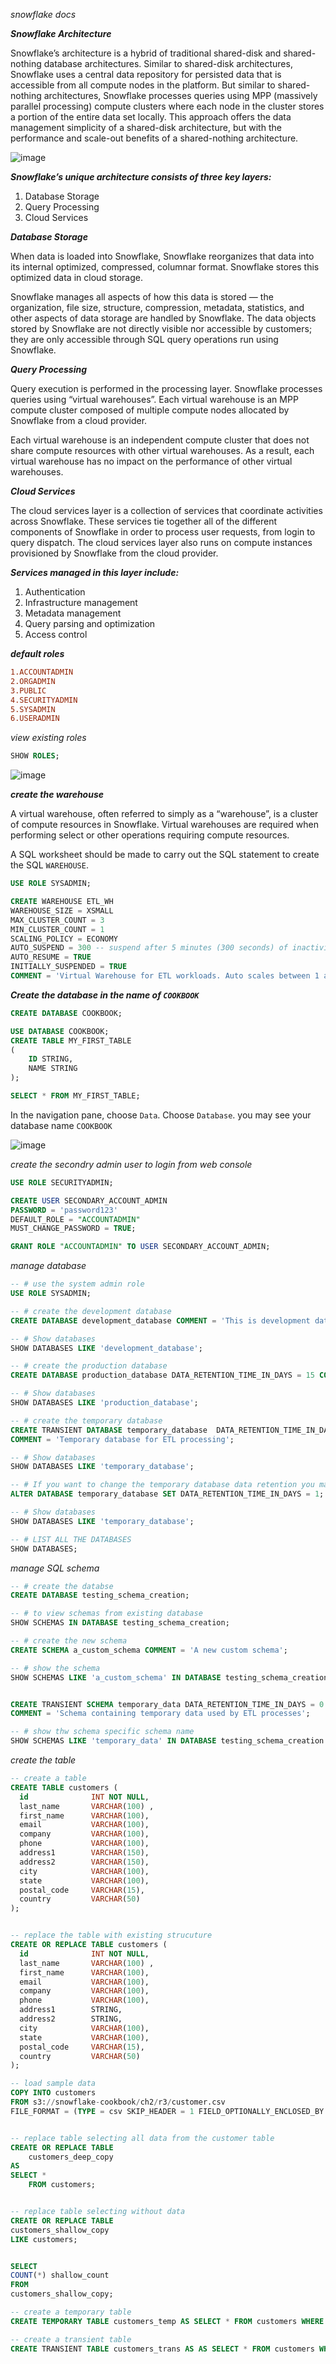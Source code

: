 _snowflake docs_

**_Snowflake Architecture_**

Snowflake’s architecture is a hybrid of traditional shared-disk and shared-nothing database architectures. Similar to shared-disk architectures, Snowflake uses a central data repository for persisted data that is accessible from all compute nodes in the platform. But similar to shared-nothing architectures, Snowflake processes queries using MPP (massively parallel processing) compute clusters where each node in the cluster stores a portion of the entire data set locally. This approach offers the data management simplicity of a shared-disk architecture, but with the performance and scale-out benefits of a shared-nothing architecture.

![image](https://github.com/januo-org/proof-of-concepts/assets/57703276/2d147070-db49-4793-85f7-6c97e2c5073b)


**_Snowflake’s unique architecture consists of three key layers:_**

1. Database Storage
2. Query Processing
3. Cloud Services

**_Database Storage_**

When data is loaded into Snowflake, Snowflake reorganizes that data into its internal optimized, compressed, columnar format. Snowflake stores this optimized data in cloud storage.

Snowflake manages all aspects of how this data is stored — the organization, file size, structure, compression, metadata, statistics, and other aspects of data storage are handled by Snowflake. The data objects stored by Snowflake are not directly visible nor accessible by customers; they are only accessible through SQL query operations run using Snowflake.

**_Query Processing_**

Query execution is performed in the processing layer. Snowflake processes queries using “virtual warehouses”. Each virtual warehouse is an MPP compute cluster composed of multiple compute nodes allocated by Snowflake from a cloud provider.

Each virtual warehouse is an independent compute cluster that does not share compute resources with other virtual warehouses. As a result, each virtual warehouse has no impact on the performance of other virtual warehouses.

**_Cloud Services_**

The cloud services layer is a collection of services that coordinate activities across Snowflake. These services tie together all of the different components of Snowflake in order to process user requests, from login to query dispatch. The cloud services layer also runs on compute instances provisioned by Snowflake from the cloud provider.

**_Services managed in this layer include:_**

1. Authentication
2. Infrastructure management
3. Metadata management
4. Query parsing and optimization
5. Access control


**_default roles_**

```conf
1.ACCOUNTADMIN
2.ORGADMIN
3.PUBLIC
4.SECURITYADMIN
5.SYSADMIN
6.USERADMIN
```

_view existing roles_

```sql
SHOW ROLES;
```
![image](https://github.com/januo-org/proof-of-concepts/assets/57703276/0bcb8b7e-0128-4a8b-b021-f873c46a0ff7)

**_create the warehouse_**

A virtual warehouse, often referred to simply as a “warehouse”, is a cluster of compute resources in Snowflake. Virtual warehouses are required when performing select or other operations requiring compute resources.


A SQL worksheet should be made to carry out the SQL statement to create the SQL `WAREHOUSE`.

```sql
USE ROLE SYSADMIN;

CREATE WAREHOUSE ETL_WH
WAREHOUSE_SIZE = XSMALL
MAX_CLUSTER_COUNT = 3
MIN_CLUSTER_COUNT = 1
SCALING_POLICY = ECONOMY
AUTO_SUSPEND = 300 -- suspend after 5 minutes (300 seconds) of inactivity
AUTO_RESUME = TRUE
INITIALLY_SUSPENDED = TRUE
COMMENT = 'Virtual Warehouse for ETL workloads. Auto scales between 1 and 3 clusters depending on the workload';
```

**_Create the database in the name of `COOKBOOK`_**

```sql
CREATE DATABASE COOKBOOK;

USE DATABASE COOKBOOK;
CREATE TABLE MY_FIRST_TABLE
(
    ID STRING,
    NAME STRING
);

SELECT * FROM MY_FIRST_TABLE;
```

In the navigation pane, choose `Data`. Choose `Database`. you may see your database name `COOKBOOK`

![image](https://github.com/januo-org/proof-of-concepts/assets/57703276/9c8bf151-c972-4152-888c-7fc506615c7f)


_create the secondry admin user to login from web console_

```sql
USE ROLE SECURITYADMIN;

CREATE USER SECONDARY_ACCOUNT_ADMIN 
PASSWORD = 'password123' 
DEFAULT_ROLE = "ACCOUNTADMIN" 
MUST_CHANGE_PASSWORD = TRUE;

GRANT ROLE "ACCOUNTADMIN" TO USER SECONDARY_ACCOUNT_ADMIN;
```


_manage database_

```sql
-- # use the system admin role
USE ROLE SYSADMIN;

-- # create the development database
CREATE DATABASE development_database COMMENT = 'This is development database';

-- # Show databases
SHOW DATABASES LIKE 'development_database';

-- # create the production database
CREATE DATABASE production_database DATA_RETENTION_TIME_IN_DAYS = 15 COMMENT = 'This is critical production database';

-- # Show databases
SHOW DATABASES LIKE 'production_database';

-- # create the temporary database
CREATE TRANSIENT DATABASE temporary_database  DATA_RETENTION_TIME_IN_DAYS = 0 
COMMENT = 'Temporary database for ETL processing';

-- # Show databases
SHOW DATABASES LIKE 'temporary_database';

-- # If you want to change the temporary database data retention you may execute the command
ALTER DATABASE temporary_database SET DATA_RETENTION_TIME_IN_DAYS = 1;

-- # Show databases
SHOW DATABASES LIKE 'temporary_database';

-- # LIST ALL THE DATABASES
SHOW DATABASES;
```
_manage SQL schema_

```sql
-- # create the databse
CREATE DATABASE testing_schema_creation;

-- # to view schemas from existing database
SHOW SCHEMAS IN DATABASE testing_schema_creation;

-- # create the new schema
CREATE SCHEMA a_custom_schema COMMENT = 'A new custom schema';

-- # show the schema
SHOW SCHEMAS LIKE 'a_custom_schema' IN DATABASE testing_schema_creation;


CREATE TRANSIENT SCHEMA temporary_data DATA_RETENTION_TIME_IN_DAYS = 0 
COMMENT = 'Schema containing temporary data used by ETL processes';

-- # show thw schema specific schema name
SHOW SCHEMAS LIKE 'temporary_data' IN DATABASE testing_schema_creation ;

```


_create the table_


```sql
-- create a table 
CREATE TABLE customers (
  id              INT NOT NULL,
  last_name       VARCHAR(100) ,
  first_name      VARCHAR(100),
  email           VARCHAR(100),
  company         VARCHAR(100),
  phone           VARCHAR(100),
  address1        VARCHAR(150),
  address2        VARCHAR(150),
  city            VARCHAR(100),
  state           VARCHAR(100),
  postal_code     VARCHAR(15),
  country         VARCHAR(50)
);


-- replace the table with existing strucuture
CREATE OR REPLACE TABLE customers (
  id              INT NOT NULL,
  last_name       VARCHAR(100) ,
  first_name      VARCHAR(100),
  email           VARCHAR(100),
  company         VARCHAR(100),
  phone           VARCHAR(100),
  address1        STRING,
  address2        STRING,
  city            VARCHAR(100),
  state           VARCHAR(100),
  postal_code     VARCHAR(15),
  country         VARCHAR(50)
);

-- load sample data
COPY INTO customers
FROM s3://snowflake-cookbook/ch2/r3/customer.csv
FILE_FORMAT = (TYPE = csv SKIP_HEADER = 1 FIELD_OPTIONALLY_ENCLOSED_BY = '"');


-- replace table selecting all data from the customer table
CREATE OR REPLACE TABLE 
	customers_deep_copy 
AS 
SELECT * 
	FROM customers;


-- replace table selecting without data
CREATE OR REPLACE TABLE 
customers_shallow_copy 
LIKE customers;


SELECT 
COUNT(*) shallow_count 
FROM 
customers_shallow_copy;

-- create a temporary table
CREATE TEMPORARY TABLE customers_temp AS SELECT * FROM customers WHERE TRY_TO_NUMBER(postal_code) IS NOT NULL;

-- create a transient table
CREATE TRANSIENT TABLE customers_trans AS AS SELECT * FROM customers WHERE TRY_TO_NUMBER(postal_code) IS NULL;
```
